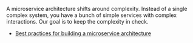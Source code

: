 A microservice architecture shifts around complexity. Instead of a single complex system, you have a bunch of simple services with complex interactions. Our goal is to keep the complexity in check.

*	[Best practices for building a microservice architecture](#https://github.com/katopz/best-practices/blob/master/best-practices-for-building-a-microservice-architecture.md)
